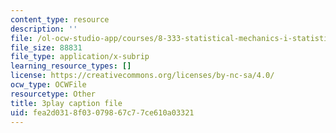 ```yaml
---
content_type: resource
description: ''
file: /ol-ocw-studio-app/courses/8-333-statistical-mechanics-i-statistical-mechanics-of-particles-fall-2013/fea2d0318f03079867c77ce610a03321_EQB2Pw0lWRU.srt
file_size: 88831
file_type: application/x-subrip
learning_resource_types: []
license: https://creativecommons.org/licenses/by-nc-sa/4.0/
ocw_type: OCWFile
resourcetype: Other
title: 3play caption file
uid: fea2d031-8f03-0798-67c7-7ce610a03321
---
```

